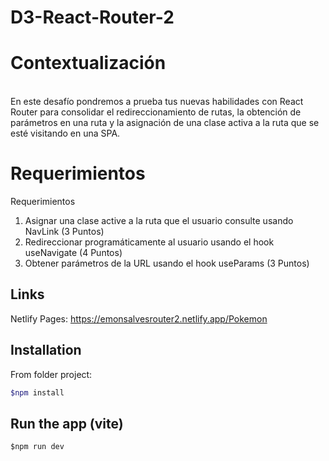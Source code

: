 # D3-React-Router-2

# Contextualización
<br/>
En este desafío pondremos a prueba tus nuevas habilidades con React Router para
consolidar el redireccionamiento de rutas, la obtención de parámetros en una ruta y la
asignación de una clase activa a la ruta que se esté visitando en una SPA.

# Requerimientos
Requerimientos<br/>
1. Asignar una clase active a la ruta que el usuario consulte usando NavLink (3 Puntos)<br/>
2. Redireccionar programáticamente al usuario usando el hook useNavigate (4 Puntos)<br/>
3. Obtener parámetros de la URL usando el hook useParams (3 Puntos)<br/>



## Links
Netlify Pages: https://emonsalvesrouter2.netlify.app/Pokemon

## Installation

From folder project:

```bash - npm/vite
$npm install
```

## Run the app (vite)

```$npm run dev
$npm run dev
```

